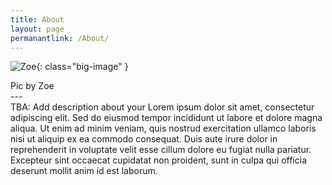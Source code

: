 ```yaml
---
title: About
layout: page
permanantlink: /About/
---
```


![Zoe](https://zoezxrli.github.io/assets/images/juanjuan.gif){: class="big-image" }

<figcaption class="caption">Pic by Zoe</figcaption>
---
<div class="about-content">  <!-- New wrapper for dot pattern -->
TBA: Add description about your Lorem ipsum dolor sit amet, consectetur adipiscing elit. Sed do eiusmod tempor incididunt ut labore et dolore magna aliqua. Ut enim ad minim veniam, quis nostrud exercitation ullamco laboris nisi ut aliquip ex ea commodo consequat. Duis aute irure dolor in reprehenderit in voluptate velit esse cillum dolore eu fugiat nulla pariatur. Excepteur sint occaecat cupidatat non proident, sunt in culpa qui officia deserunt mollit anim id est laborum.

</div>